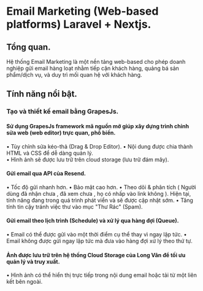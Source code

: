 # Email Marketing (Web-based platforms) Laravel + Nextjs.
## Tổng quan.
Hệ thống Email Marketing là một nền tảng web-based cho phép doanh nghiệp gửi email hàng loạt nhằm tiếp cận khách hàng, quảng bá sản phẩm/dịch vụ, và duy trì mối quan hệ với khách hàng.
## Tính năng nổi bật.
### Tạo và thiết kế email bằng GrapesJs.
#### Sử dụng GrapesJs framework mã nguồn mở giúp xây dựng trình chỉnh sửa web (web editor) trực quan, phổ biến. 
  • Tùy chỉnh sửa kéo-thả (Drag & Drop Editor).
  • Nội dung được chia thành HTML và CSS để dễ dàng quản lý.  
  • Hình ảnh sẽ được lưu trữ trên cloud storage (lưu trữ đám mây).
#### Gửi email qua API của Resend.
  • Tốc độ gửi nhanh hơn.
  • Bảo mật cao hơn. 
  • Theo dõi & phân tích ( Người dùng đã nhận chưa , đã xem chưa , họ có nhấp vào link không ). Hiện tại, tính năng 
    đang trong quá trình phát viển và sẽ được cập nhật sớm. 
  • Tăng tính tin cậy tránh việc thư vào mục "Thư Rác" (Spam).
#### Gửi email theo lịch trình (Schedule) và xử lý qua hàng đợi (Queue).
  • Email có thể được gửi vào một thời điểm cụ thể thay vì ngay lập tức.
  • Email không được gửi ngay lập tức mà đưa vào hàng đợi xử lý theo thứ tự.
#### Ảnh được lưu trữ trên hệ thống Cloud Storage của Long Vân để tối ưu quản lý và truy xuất.
  • Hình ảnh có thể hiển thị trực tiếp trong nội dung email hoặc tải từ một liên kết bên ngoài.
